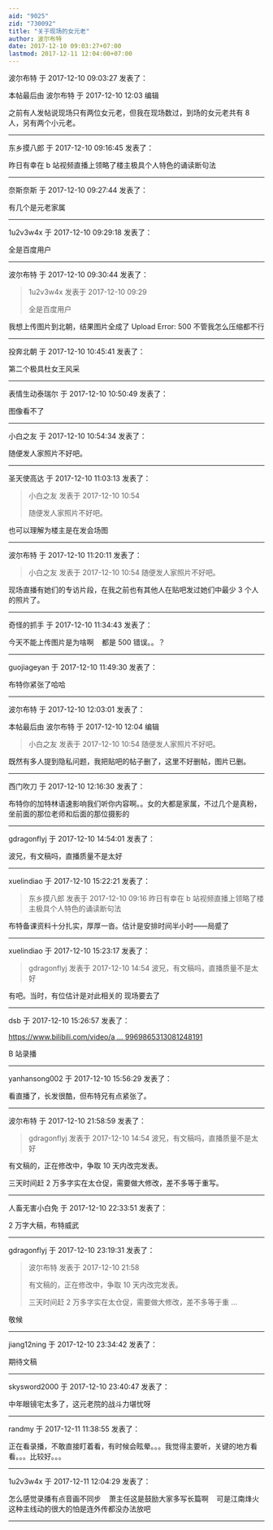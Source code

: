 ```yaml
---
aid: "9025"
zid: "730092"
title: "关于现场的女元老"
author: 波尔布特
date: 2017-12-10 09:03:27+07:00
lastmod: 2017-12-11 12:04:00+07:00
---
```


波尔布特 于 2017-12-10 09:03:27 发表了：

本帖最后由 波尔布特 于 2017-12-10 12:03 编辑

之前有人发帖说现场只有两位女元老，但我在现场数过，到场的女元老共有 8 人，另有两个小元老。

---

东乡摸八郎 于 2017-12-10 09:16:45 发表了：

昨日有幸在 b 站视频直播上领略了楼主极具个人特色的诵读断句法

---

奈斯奈斯 于 2017-12-10 09:27:44 发表了：

有几个是元老家属

---

1u2v3w4x 于 2017-12-10 09:29:18 发表了：

全是百度用户

---

波尔布特 于 2017-12-10 09:30:44 发表了：

> 1u2v3w4x 发表于 2017-12-10 09:29
>
> 全是百度用户

我想上传图片到北朝，结果图片全成了 Upload Error: 500 不管我怎么压缩都不行

---

投奔北朝 于 2017-12-10 10:45:41 发表了：

第二个极具杜女王风采

---

表情生动泰瑞尔 于 2017-12-10 10:50:49 发表了：

图像看不了

---

小白之友 于 2017-12-10 10:54:34 发表了：

随便发人家照片不好吧。

---

圣天使高达 于 2017-12-10 11:03:13 发表了：

> 小白之友 发表于 2017-12-10 10:54
>
> 随便发人家照片不好吧。

也可以理解为楼主是在发会场图

---

波尔布特 于 2017-12-10 11:20:11 发表了：

> 小白之友 发表于 2017-12-10 10:54 随便发人家照片不好吧。

现场直播有她们的专访片段，在我之前也有其他人在贴吧发过她们中最少 3 个人的照片了。

---

奇怪的抓手 于 2017-12-10 11:34:43 发表了：

今天不能上传图片是为啥啊    都是 500 错误。。？

---

guojiageyan 于 2017-12-10 11:49:30 发表了：

布特你紧张了哈哈

---

波尔布特 于 2017-12-10 12:03:01 发表了：

本帖最后由 波尔布特 于 2017-12-10 12:04 编辑

> 小白之友 发表于 2017-12-10 10:54 随便发人家照片不好吧。

既然有多人提到隐私问题，我把贴吧的帖子删了，这里不好删帖，图片已删。

---

西门吹刀 于 2017-12-10 12:16:30 发表了：

布特你的加特林语速影响我们听你内容啊。。女的大都是家属，不过几个是真粉，坐前面的那位老师和后面的那位摄影的

---

gdragonflyj 于 2017-12-10 14:54:01 发表了：

波兄，有文稿吗，直播质量不是太好

---

xuelindiao 于 2017-12-10 15:22:21 发表了：

> 东乡摸八郎 发表于 2017-12-10 09:16 昨日有幸在 b 站视频直播上领略了楼主极具个人特色的诵读断句法

布特备课资料十分扎实，厚厚一沓。估计是安排时间半小时——局蹙了

---

xuelindiao 于 2017-12-10 15:23:17 发表了：

> gdragonflyj 发表于 2017-12-10 14:54 波兄，有文稿吗，直播质量不是太好

有吧。当时，有位估计是对此相关的 现场要去了

---

dsb 于 2017-12-10 15:26:57 发表了：

[https://www.bilibili.com/video/a ... 9969865313081248191](https://www.bilibili.com/video/av17095149/?from=search&seid=9969865313081248191)

B 站录播

---

yanhansong002 于 2017-12-10 15:56:29 发表了：

看直播了，长发很酷，但布特兄有点紧张了。

---

波尔布特 于 2017-12-10 21:58:59 发表了：

> gdragonflyj 发表于 2017-12-10 14:54 波兄，有文稿吗，直播质量不是太好

有文稿的，正在修改中，争取 10 天内改完发表。

三天时间赶 2 万多字实在太仓促，需要做大修改，差不多等于重写。

---

人畜无害小白免 于 2017-12-10 22:33:51 发表了：

2 万字大稿，布特威武

---

gdragonflyj 于 2017-12-10 23:19:31 发表了：

> 波尔布特 发表于 2017-12-10 21:58
>
> 有文稿的，正在修改中，争取 10 天内改完发表。
>
> 三天时间赶 2 万多字实在太仓促，需要做大修改，差不多等于重 ...

敬候

---

jiang12ning 于 2017-12-10 23:34:42 发表了：

期待文稿

---

skysword2000 于 2017-12-10 23:40:47 发表了：

中年眼镜宅太多了，这元老院的战斗力堪忧呀

---

randmy 于 2017-12-11 11:38:55 发表了：

正在看录播，不敢直接盯着看，有时候会眩晕。。。我觉得主要听，关键的地方看看。。。比较好。。。

---

1u2v3w4x 于 2017-12-11 12:04:29 发表了：

怎么感觉录播有点音画不同步    萧主任这是鼓励大家多写长篇啊    可是江南烽火这种主线动的很大的怕是连外传都没办法放吧

---
